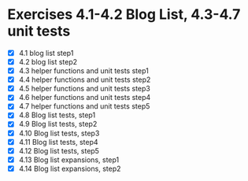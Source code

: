 # Exercises 4.1-4.2 Blog List, 4.3-4.7 unit tests

- [x] 4.1 blog list step1
- [x] 4.2 blog list step2
- [x] 4.3 helper functions and unit tests step1
- [x] 4.4 helper functions and unit tests step2
- [x] 4.5 helper functions and unit tests step3
- [x] 4.6 helper functions and unit tests step4
- [x] 4.7 helper functions and unit tests step5
- [x] 4.8 Blog list tests, step1
- [x] 4.9 Blog list tests, step2
- [x] 4.10 Blog list tests, step3
- [x] 4.11 Blog list tests, step4
- [x] 4.12 Blog list tests, step5
- [x] 4.13 Blog list expansions, step1
- [x] 4.14 Blog list expansions, step2